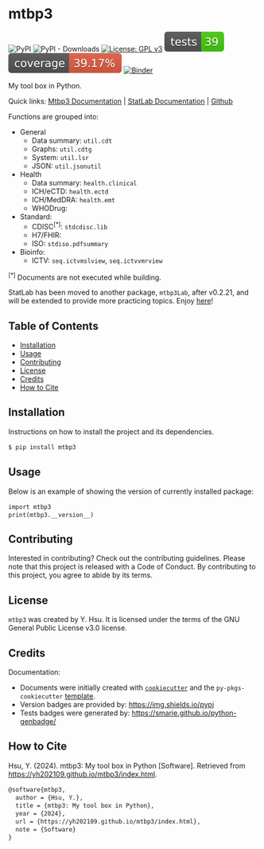 # mtbp3

![PyPI](https://img.shields.io/pypi/v/mtbp3?label=pypi%20package)
![PyPI - Downloads](https://img.shields.io/pypi/dm/mtbp3)
[![License: GPL v3](https://img.shields.io/badge/License-GPLv3-blue.svg)](https://www.gnu.org/licenses/gpl-3.0)
[![Tests Status](./_static/reports/junit/tests-badge.svg?dummy=8484744)](./_static/reports/junit/report.html)
[![Coverage Status](./_static/reports/coverage/coverage-badge.svg?dummy=8484744)](./_static/reports/coverage/coverage.xml)
[![Binder](https://mybinder.org/badge_logo.svg)](https://mybinder.org/v2/gh/yh202109/mtbp3supp/main?filepath=binder/example_emt3_appendix.ipynb)

My tool box in Python.

Quick links: 
[Mtbp3 Documentation](https://yh202109.github.io/mtbp3/index.html) |
[StatLab Documentation](https://yh202109.github.io/mtbp3Lab/index.html) |
[Github](https://github.com/yh202109/mtbp3) 

Functions are grouped into:

- General 
  - Data summary: `util.cdt`
  - Graphs: `util.cdtg`
  - System: `util.lsr`
  - JSON: `util.jsonutil`
- Health
  - Data summary: `health.clinical`
  - ICH/eCTD: `health.ectd` 
  - ICH/MedDRA: `health.emt` 
  - WHODrug: 
- Standard: 
  - CDISC<sup>[*]</sup>: `stdcdisc.lib`
  - H7/FHIR: 
  - ISO: `stdiso.pdfsummary` 
- Bioinfo:
  - ICTV: `seq.ictvmslview`, `seq.ictvvmrview`

<sup>[*]</sup> Documents are not executed while building.

StatLab has been moved to another package, `mtbp3Lab`, after v0.2.21, and will be extended to provide more practicing topics. 
Enjoy [here](https://yh202109.github.io/mtbp3Lab/index.html)!

## Table of Contents

- [Installation](#installation)
- [Usage](#usage)
- [Contributing](#contributing)
- [License](#license) 
- [Credits](#credits) 
- [How to Cite](#how-to-cite) 

## Installation

Instructions on how to install the project and its dependencies.

```bash
$ pip install mtbp3
```

## Usage

Below is an example of showing the version of currently installed package:

``` 
import mtbp3
print(mtbp3.__version__)
``` 


## Contributing

Interested in contributing? Check out the contributing guidelines. Please note that this project is released with a Code of Conduct. By contributing to this project, you agree to abide by its terms.

## License

`mtbp3` was created by Y. Hsu. It is licensed under the terms of the GNU General Public License v3.0 license.

## Credits

Documentation: 

- Documents were initially created with [`cookiecutter`](https://cookiecutter.readthedocs.io/en/latest/) and the `py-pkgs-cookiecutter` [template](https://github.com/py-pkgs/py-pkgs-cookiecutter).
- Version badges are provided by: https://img.shields.io/pypi
- Tests badges were generated by: https://smarie.github.io/python-genbadge/

## How to Cite 

Hsu, Y. (2024). mtbp3: My tool box in Python [Software]. Retrieved from https://yh202109.github.io/mtbp3/index.html.

```
@software{mtbp3,
  author = {Hsu, Y.},
  title = {mtbp3: My tool box in Python},
  year = {2024},
  url = {https://yh202109.github.io/mtbp3/index.html},
  note = {Software}
}
```

